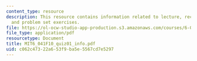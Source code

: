 ```yaml
---
content_type: resource
description: This resource contains information related to lecture, recitation, tutorial,
  and problem set exercises.
file: https://ol-ocw-studio-app-production.s3.amazonaws.com/courses/6-041-probabilistic-systems-analysis-and-applied-probability-fall-2010/c062c47322a653f9ba5e5567cd7e5297_MIT6_041F10_quiz01_info.pdf
file_type: application/pdf
resourcetype: Document
title: MIT6_041F10_quiz01_info.pdf
uid: c062c473-22a6-53f9-ba5e-5567cd7e5297
---
```

